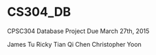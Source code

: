# CS304_DB

CPSC304 Database Project
Due March 27th, 2015

James Tu
Ricky Tian Qi Chen
Christopher Yoon
